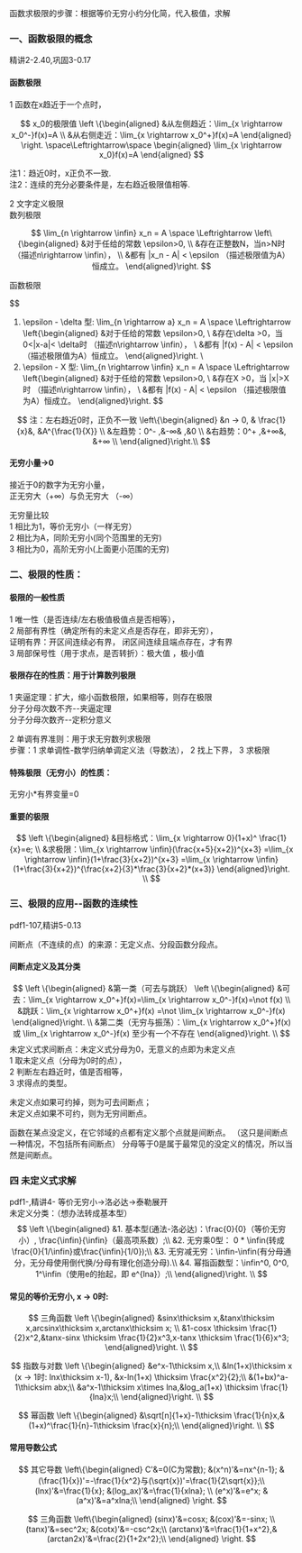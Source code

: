 函数求极限的步骤：根据等价无穷小约分化简，代入极值，求解

### 一、函数极限的概念
精讲2-2.40,巩固3-0.17
#### 函数极限
1 函数在x趋近于一个点时，

$$
x_0的极限值
\left
\{\begin{aligned}
&从左侧趋近：\lim_{x \rightarrow x_0^-}f(x)=A  \\
&从右侧走近：\lim_{x \rightarrow x_0^+}f(x)=A
\end{aligned} \right.
\space\Leftrightarrow\space
\begin{aligned}
\lim_{x \rightarrow x_0}f(x)=A
\end{aligned}
$$

注1：趋近0时，x正负不一致.  
注2：连续的充分必要条件是，左右趋近极限值相等.

2 文字定义极限  
数列极限

$$
 \lim_{n \rightarrow \infin} x_n = A \space \Leftrightarrow 
\left\{\begin{aligned}
&对于任给的常数 \epsilon>0, \\
&存在正整数N，当n>N时 （描述n\rightarrow \infin）， \\
&都有 |x_n - A| < \epsilon （描述极限值为A）恒成立。
\end{aligned}\right.
$$

函数极限

$$
1. \epsilon - \delta 型: \lim_{n \rightarrow a} x_n = A \space \Leftrightarrow 
\left\{\begin{aligned}
&对于任给的常数 \epsilon>0, \\
&存在\delta >0，当 0<|x-a|< \delta时 （描述n\rightarrow \infin）， \\
&都有 |f(x) - A| < \epsilon （描述极限值为A）恒成立。
\end{aligned}\right. \\
2. \epsilon - X 型: \lim_{n \rightarrow \infin} x_n = A \space \Leftrightarrow 
\left\{\begin{aligned}
&对于任给的常数 \epsilon>0, \\
&存在X >0，当 |x|>X时 （描述n\rightarrow \infin）， \\
&都有 |f(x) - A| < \epsilon （描述极限值为A）恒成立。
\end{aligned}\right.
$$

$$
注：左右趋近0时，正负不一致
\left\{\begin{aligned}
&n → 0, & \frac{1}{x}&,  &A^{\frac{1}{X}} \\
&左趋势：0^- ,&-∞& ,&0 \\
&右趋势：0^+ ,&+∞&,  &+∞ \\
\end{aligned}\right.\\
$$



#### 无穷小量->0
接近于0的数字为无穷小量，  
正无穷大（+∞）与负无穷大 （-∞） 

无穷量比较  
1 相比为1，等价无穷小（一样无穷）  
2 相比为A，同阶无穷小(同个范围里的无穷)  
3 相比为0，高阶无穷小(上面更小范围的无穷)    



### 二、极限的性质：
#### 极限的一般性质
1 唯一性（是否连续/左右极值极值点是否相等），  
2 局部有界性（确定所有的未定义点是否存在，即非无穷），   
证明有界：开区间连续必有界， 闭区间连续且端点存在，才有界   
3 局部保号性（用于求点，是否转折）：极大值 ，极小值 

#### 极限存在的性质：用于计算数列极限
  
1 夹逼定理：扩大，缩小函数极限，如果相等，则存在极限   
分子分母次数不齐--夹逼定理  
分子分母次数齐--定积分意义

2 单调有界准则：用于求无穷数列求极限  
步骤：1 求单调性-数学归纳单调定义法（导数法）， 2 找上下界， 3 求极限

#### 特殊极限（无穷小）的性质：
无穷小*有界变量=0    

#### 重要的极限
$$
\left
\{\begin{aligned}
&目标格式：\lim_{x \rightarrow 0}(1+x)^ \frac{1}{x}=e; \\
&求极限：\lim_{x \rightarrow \infin}(\frac{x+5}{x+2})^{x+3}
=\lim_{x \rightarrow \infin}(1+\frac{3}{x+2})^{x+3}
=\lim_{x \rightarrow \infin}(1+\frac{3}{x+2})^{\frac{x+2}{3}*\frac{3}{x+2}*(x+3)}
\end{aligned}\right. \\
$$





### 三、极限的应用--函数的连续性
pdf1-107,精讲5-0.13

间断点（不连续的点）的来源：无定义点、分段函数分段点。

#### 间断点定义及其分类
$$
\left
\{\begin{aligned}
&第一类（可去与跳跃）
\left
\{\begin{aligned}
&可去：\lim_{x \rightarrow x_0^+}f(x)=\lim_{x \rightarrow x_0^-}f(x)=\not f(x) \\
&跳跃：\lim_{x \rightarrow x_0^+}f(x) =\not \lim_{x \rightarrow x_0^-}f(x)
\end{aligned}\right. \\
&第二类（无穷与振荡）：\lim_{x \rightarrow x_0^+}f(x) 或 \lim_{x \rightarrow x_0^-}f(x) 至少有一个不存在
\end{aligned}\right. \\
$$
未定义式求间断点：未定义式分母为0，无意义的点即为未定义点    
1 取未定义点（分母为0时的点），  
2 判断左右趋近时，值是否相等，  
3 求得点的类型。  
  
未定义点如果可约掉，则为可去间断点；  
未定义点如果不可约，则为无穷间断点。  

函数在某点没定义，在它邻域的点都有定义那个点就是间断点。
（这只是间断点一种情况，不包括所有间断点）
分母等于0是属于最常见的没定义的情况，所以当然是间断点。

### 四 未定义式求解
pdf1-,精讲4-
等价无穷小->洛必达->泰勒展开  
未定义分类：（想办法转成基本型）
$$
\left
\{\begin{aligned}
&1. 基本型(通法-洛必达)：\frac{0}{0}（等价无穷小）, \frac{\infin}{\infin}（最高项系数）;\\
&2. 无穷乘0型： 0 * \infin(转成\frac{0}{1/\infin}或\frac{\infin}{1/0});\\
&3. 无穷减无穷：\infin-\infin(有分母通分，无分母使用倒代换/分母有理化创造分母).\\
&4. 幂指函数型：\infin^0, 0^0, 1^\infin（使用e的抬起，即 e^{lna}）;\\
\end{aligned}\right. \\
$$

#### 常见的等价无穷小, x → 0时:
$$
三角函数
\left
\{\begin{aligned}
&sinx\thicksim x,&tanx\thicksim x,arcsinx\thicksim x,arctanx\thicksim x;  \\
&1-cosx \thicksim \frac{1}{2}x^2,&tanx-sinx \thicksim \frac{1}{2}x^3,x-tanx \thicksim \frac{1}{6}x^3;
\end{aligned}\right. \\
$$

$$
指数与对数
\left
\{\begin{aligned}
&e^x-1\thicksim x,\\
&ln(1+x)\thicksim x (x → 1时: lnx\thicksim x-1), &x-ln(1+x) \thicksim \frac{x^2}{2};\\
&(1+bx)^a-1\thicksim abx;\\
&a^x-1\thicksim x\times lna,&log_a(1+x) \thicksim \frac{1}{lna}x;\\
\end{aligned}\right. \\
$$

$$
幂函数
\left
\{\begin{aligned}
&\sqrt[n]{1+x}-1\thicksim \frac{1}{n}x,&(1+x)^\frac{1}{n}-1\thicksim \frac{x}{n};\\
\end{aligned}\right. \\
$$

#### 常用导数公式

$$
其它导数
\left\{\begin{aligned}
C'&=0(C为常数); &(x^n)'&=nx^{n-1}; &(\frac{1}{x})'=-\frac{1}{x^2}与(\sqrt{x})'=\frac{1}{2\sqrt{x}};\\
(lnx)'&=\frac{1}{x}; &(log_ax)'&=\frac{1}{xlna};  \\
(e^x)'&=e^x; &(a^x)'&=a^xlna;\\
\end{aligned}
\right.
$$

$$
三角函数 
\left\{\begin{aligned}
(sinx)'&=cosx; &(cox)'&=-sinx; \\
(tanx)'&=sec^2x; &(cotx)'&=-csc^2x;\\
(arctanx)'&=\frac{1}{1+x^2},&(arctan2x)'&=\frac{2}{1+2x^2};\\
\end{aligned}
\right.
$$

